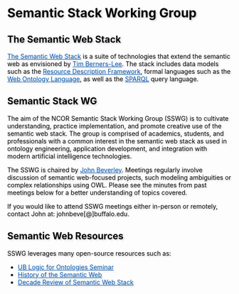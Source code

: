 <meta charset="UTF-8">
<meta name="viewport" content="width=device-width, initial-scale=1.0">
<title>NCOR Document Acts Working Group</title>
<style>
body {
  position: relative;
  height: 100vh; 
  margin: 0;
  background: transparent;
  color: #000; /* Black text */
}
body::before {
  content: "";
  position: absolute;
  top: 0;
  left: 0;
  right: 0;
  bottom: 0;
  background-image: url('https://raw.githubusercontent.com/johnbeve/NCOR-Test/main/docs/logos/semantic-web-stack.png');
  background-repeat: no-repeat;
  background-attachment: fixed;
  background-size: cover;
  opacity: 0.05; /* Lighten the background */
  z-index: -1;
}
h1, h2, p, a, li {
  text-shadow: 2px 2px 4px rgba(0, 0, 0, 0.2); /* Text shadow for better readability */
}
.custom-color {
  color: #0056b3; 
  transition: color 0.3s; /* Smooth transition for color change */
}
/* Change color when hovering */
.custom-color:hover {
  color: #003580; /* Darker shade of the original color */
}
</style>
</head>
<body>
<h1>Semantic Stack Working Group</h1>

<h2>The Semantic Web Stack</h2>
<p><a href="https://en.wikipedia.org/wiki/Semantic_Web_Stack" class="custom-color">The Semantic Web Stack</a> is a suite of technologies that extend the semantic web as envisioned by <a href="https://en.wikipedia.org/wiki/Tim_Berners-Lee" class="custom-color">Tim Berners-Lee</a>. The stack includes data models such as the <a href="https://www.w3.org/RDF/" class="custom-color">Resource Description Framework</a>, formal languages such as the <a href="https://www.w3.org/OWL/" class="custom-color">Web Ontology Language</a>, as well as the <a href="https://www.w3.org/TR/sparql11-overview/" class="custom-color">SPARQL</a> query language. 

<h2>Semantic Stack WG</h2>
<p>The aim of the NCOR Semantic Stack Working Group (SSWG) is to cultivate understanding, practice implementation, and promote creative use of the semantic web stack. The group is comprised of academics, students, and professionals with a common interest in the semantic web stack as used in ontology engineering, application development, and integration with modern artificial intelligence technologies.</p>
<p>The SSWG is chaired by <a href="https://johnbeverley.com/" class="custom-color">John Beverley</a>. Meetings regularly involve discussion of semantic web-focused projects, such modeling ambiguities or complex relationships using OWL. Please see the minutes from past meetings below for a better understanding of topics covered.</p>
<p>If you would like to attend SSWG meetings either in-person or remotely, contact John at: johnbeve[@]buffalo.edu.</p>

<h2>Semantic Web Resources</h2>
<p>SSWG leverages many open-source resources such as:</p>
<ul>
  <li><a href="https://github.com/johnbeve/PHI-696" class="custom-color">UB Logic for Ontologies Seminar</a></li>
  <li><a href="https://link.springer.com/referenceworkentry/10.1007/978-1-4614-8265-9_1320" class="custom-color">History of the Semantic Web</a></li>
  <li><a href="https://link.springer.com/chapter/10.1007/978-981-99-3626-7_12" class="custom-color">Decade Review of Semantic Web Stack</a></li>
</ul>

</body>
</html>
